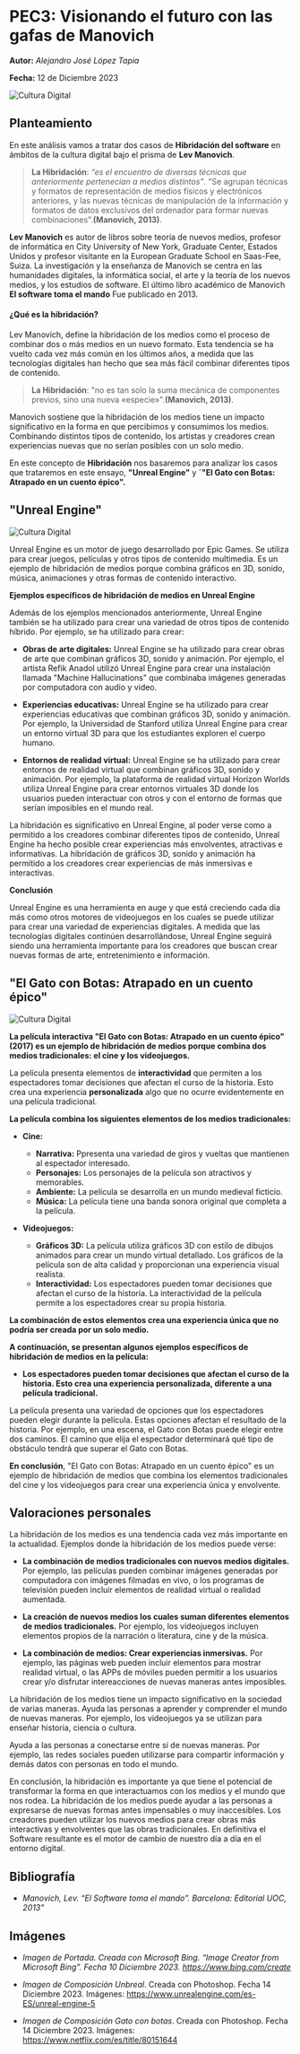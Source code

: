 
# PEC3: Visionando el futuro con las gafas de Manovich 

**Autor:** _Alejandro José López Tapia_

**Fecha:** 12 de Diciembre 2023

![Cultura Digital](https://github.com/AlejandroJoseLopezTapia/PEC3_Manovich_Reloaded/blob/main/Gafas%20Manovich%20copia.jpg)

## Planteamiento

En este análisis vamos a tratar dos casos de **Hibridación del software** en ámbitos de la cultura digital bajo el prisma de **Lev Manovich**. 

>**La Hibridación**: 
>_“es el encuentro de diversas técnicas que anteriormente pertenecían a medios distintos"_. 
> "Se agrupan técnicas y formatos de representación de medios físicos y electrónicos anteriores, y las nuevas técnicas de manipulación de la información y formatos de datos exclusivos del ordenador para formar nuevas combinaciones".**(Manovich, 2013)**.
> 
**Lev Manovich** es autor de libros sobre teoría de nuevos medios, profesor de informática en City University of New York, Graduate Center, Estados Unidos y profesor visitante en la European Graduate School en Saas-Fee, Suiza. La investigación y la enseñanza de Manovich se centra en las humanidades digitales, la informática social, el arte y la teoría de los nuevos medios, y los estudios de software. El último libro académico de Manovich **El software toma el mando** Fue publicado en 2013. 

#### ¿Qué es la hibridación?

Lev Manovich, define la hibridación de los medios como el proceso de combinar dos o más medios en un nuevo formato. Esta tendencia se ha vuelto cada vez más común en los últimos años, a medida que las tecnologías digitales han hecho que sea más fácil combinar diferentes tipos de contenido.

>**La Hibridación**: 
>"no es tan solo la suma mecánica de componentes previos, sino una nueva «especie»".**(Manovich, 2013)**.
> 
Manovich sostiene que la hibridación de los medios tiene un impacto significativo en la forma en que percibimos y consumimos los medios. Combinando distintos tipos de contenido, los artistas y creadores crean experiencias nuevas que no serían posibles con un solo medio.

En este concepto de **Hibridación** nos basaremos para analizar los casos que trataremos en este ensayo, **"Unreal Engine"** y **´"El Gato con Botas: Atrapado en un cuento épico".**

## "Unreal Engine"
![Cultura Digital](https://github.com/AlejandroJoseLopezTapia/PEC3_Manovich_Reloaded/blob/main/Unrealok.jpg)

Unreal Engine es un motor de juego desarrollado por Epic Games. Se utiliza para crear juegos, películas y otros tipos de contenido multimedia. Es un ejemplo de hibridación de medios porque combina gráficos en 3D, sonido, música, animaciones y otras formas de contenido interactivo.

**Ejemplos específicos de hibridación de medios en Unreal Engine**

Además de los ejemplos mencionados anteriormente, Unreal Engine también se ha utilizado para crear una variedad de otros tipos de contenido híbrido. Por ejemplo, se ha utilizado para crear:

* **Obras de arte digitales:** Unreal Engine se ha utilizado para crear obras de arte que combinan gráficos 3D, sonido y animación. Por ejemplo, el artista Refik Anadol utilizó Unreal Engine para crear una instalación llamada "Machine Hallucinations" que combinaba imágenes generadas por computadora con audio y video.

* **Experiencias educativas:** Unreal Engine se ha utilizado para crear experiencias educativas que combinan gráficos 3D, sonido y animación. Por ejemplo, la Universidad de Stanford utiliza Unreal Engine para crear un entorno virtual 3D para que los estudiantes exploren el cuerpo humano.

* **Entornos de realidad virtual:** Unreal Engine se ha utilizado para crear entornos de realidad virtual que combinan gráficos 3D, sonido y animación. Por ejemplo, la plataforma de realidad virtual Horizon Worlds utiliza Unreal Engine para crear entornos virtuales 3D donde los usuarios pueden interactuar con otros y con el entorno de formas que serían imposibles en el mundo real.

La hibridación es significativo en Unreal Engine, al poder verse como a permitido a los creadores combinar diferentes tipos de contenido, Unreal Engine ha hecho posible crear experiencias más envolventes, atractivas e informativas. La hibridación de gráficos 3D, sonido y animación ha permitido a los creadores crear experiencias de más inmersivas e interactivas.

**Conclusión**

Unreal Engine es una herramienta en auge y que está creciendo cada dia más como otros motores de videojuegos en los cuales se puede utilizar para crear una variedad de experiencias digitales. A medida que las tecnologías digitales continúen desarrollándose, Unreal Engine seguirá siendo una herramienta importante para los creadores que buscan crear nuevas formas de arte, entretenimiento e información.

## "El Gato con Botas: Atrapado en un cuento épico"
![Cultura Digital](https://github.com/AlejandroJoseLopezTapia/PEC3_Manovich_Reloaded/blob/main/Gatoconbotas.jpg)

**La película interactiva "El Gato con Botas: Atrapado en un cuento épico" (2017) es un ejemplo de hibridación de medios porque combina dos medios tradicionales: el cine y los videojuegos.**

La película presenta elementos de **interactividad** que permiten a los espectadores tomar decisiones que afectan el curso de la historia. Esto crea una experiencia  **personalizada** algo que no ocurre evidentemente en una película tradicional.

**La película combina los siguientes elementos de los medios tradicionales:**

* **Cine:**
    * **Narrativa:** Ppresenta una variedad de giros y vueltas que mantienen al espectador interesado.
    * **Personajes:** Los personajes de la película son atractivos y memorables.
    * **Ambiente:** La película se desarrolla en un mundo medieval ficticio.
    * **Música:** La película tiene una banda sonora original que completa a la película.

* **Videojuegos:**
    * **Gráficos 3D:** La película utiliza gráficos 3D con estilo de dibujos animados para crear un mundo virtual detallado. Los gráficos de la película son de alta calidad y proporcionan una experiencia visual realista.
    * **Interactividad:** Los espectadores pueden tomar decisiones que afectan el curso de la historia. La interactividad de la película permite a los espectadores crear su propia historia.
   
**La combinación de estos elementos crea una experiencia única que no podría ser creada por un solo medio.**

**A continuación, se presentan algunos ejemplos específicos de hibridación de medios en la película:**

* **Los espectadores pueden tomar decisiones que afectan el curso de la historia. Esto crea una experiencia personalizada, diferente a una película tradicional.**

La película presenta una variedad de opciones que los espectadores pueden elegir durante la película. Estas opciones afectan el resultado de la historia. Por ejemplo, en una escena, el Gato con Botas puede elegir entre dos caminos. El camino que elija el espectador determinará qué tipo de obstáculo tendrá que superar el Gato con Botas.

**En conclusión**, "El Gato con Botas: Atrapado en un cuento épico" es un ejemplo de hibridación de medios que combina los elementos tradicionales del cine y los videojuegos para crear una experiencia única y envolvente.

## Valoraciones personales

La hibridación de los medios es una tendencia cada vez más importante en la actualidad. Ejemplos donde la hibridación de los medios puede verse:

* **La combinación de medios tradicionales con nuevos medios digitales.** Por ejemplo, las películas pueden combinar imágenes generadas por computadora con imágenes filmadas en vivo, o los programas de televisión pueden incluir elementos de realidad virtual o realidad aumentada.

* **La creación de nuevos medios los cuales suman diferentes elementos de medios tradicionales.** Por ejemplo, los videojuegos incluyen elementos propios de la narración o literatura, cine y de la música.

* **La combinación de medios: Crear experiencias inmersivas.** Por ejemplo, las páginas web pueden incluir elementos para mostrar realidad virtual, o las APPs de móviles pueden permitir a los usuarios crear y/o disfrutar intereacciones de nuevas maneras antes imposibles.

La hibridación de los medios tiene un impacto significativo en la sociedad de varias maneras. Ayuda las personas a aprender y comprender el mundo de nuevas maneras. Por ejemplo, los videojuegos ya se utilizan para enseñar historia, ciencia o cultura.

Ayuda a las personas a conectarse entre sí de nuevas maneras. Por ejemplo, las redes sociales pueden utilizarse para compartir información y demás datos con personas en todo el mundo.

En conclusión, la hibridación es importante ya que tiene el potencial de transformar la forma en que interactuamos con los medios y el mundo que nos rodea. La hibridación de los medios puede ayudar a las personas a expresarse de nuevas formas antes impensables o muy inaccesibles. Los creadores pueden utilizar los nuevos medios para crear obras más interactivas y envolventes que las obras tradicionales. En definitiva el Software resultante es el motor de cambio de nuestro día a día en el entorno digital.


## Bibliografía

- _Manovich, Lev. “El Software toma el mando”. Barcelona: Editorial UOC, 2013"_

## Imágenes

- _Imagen de Portada. Creada con Microsoft Bing. “Image Creator from Microsoft Bing”.
Fecha 10 Diciembre 2023. https://www.bing.com/create_

- _Imagen de Composición Unbreal_. Creada con Photoshop.
Fecha 14 Diciembre 2023. Imágenes: https://www.unrealengine.com/es-ES/unreal-engine-5

- _Imagen de Composición Gato con botas_. Creada con Photoshop.
Fecha 14 Diciembre 2023. Imágenes: https://www.netflix.com/es/title/80151644

